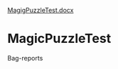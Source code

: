 [MagigPuzzleTest.docx](https://github.com/KattyNemka/MagicPuzzleTest/files/7779211/MagigPuzzleTest.docx)
# MagicPuzzleTest
Bag-reports
